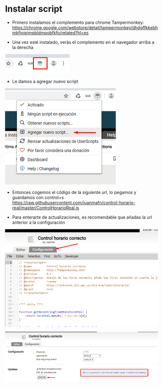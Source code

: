 # Instalar script

- Primero instalamos el complemento para chrome Tampermonkey:
https://chrome.google.com/webstore/detail/tampermonkey/dhdgffkkebhmkfjojejmpbldmpobfkfo/related?hl=es

- Una vez esté instalado, verás el complemento en el navegador arriba a la derecha

![](https://github.com/juanmafn/control-horario-real/blob/master/images/1.png?raw=true)
- Le damos a agregar nuevo script

![](https://github.com/juanmafn/control-horario-real/blob/master/images/2.png?raw=true)

- Entonces cogemos el código de la siguiente url, lo pegamos y guardamos con control+s
https://raw.githubusercontent.com/juanmafn/control-horario-real/master/ControlHorarioReal.js

- Para enterarte de actualizaciones, es recomendable que añadas la url anterior a la configuración

![](https://github.com/juanmafn/control-horario-real/blob/master/images/3.png?raw=true)


![](https://github.com/juanmafn/control-horario-real/blob/master/images/4.png?raw=true)